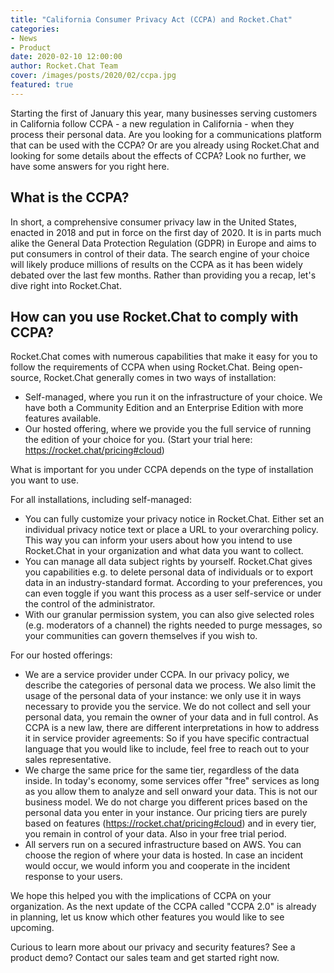```yaml
---
title: "California Consumer Privacy Act (CCPA) and Rocket.Chat"
categories:
- News
- Product
date: 2020-02-10 12:00:00
author: Rocket.Chat Team
cover: /images/posts/2020/02/ccpa.jpg
featured: true
---
```


Starting the first of January this year, many businesses serving customers in California follow CCPA - a new regulation in California - when they process their personal data. Are you looking for a communications platform that can be used with the CCPA? Or are you already using Rocket.Chat and looking for some details about the effects of CCPA? Look no further, we have some answers for you right here.

## What is the CCPA?

In short, a comprehensive consumer privacy law in the United States, enacted in 2018 and put in force on the first day of 2020. It is in parts much alike the General Data Protection Regulation (GDPR) in Europe and aims to put consumers in control of their data. The search engine of your choice will likely produce millions of results on the CCPA as it has been widely debated over the last few months. Rather than providing you a recap, let's dive right into Rocket.Chat.

## How can you use Rocket.Chat to comply with CCPA?

Rocket.Chat comes with numerous capabilities that make it easy for you to follow the requirements of CCPA when using Rocket.Chat. Being open-source, Rocket.Chat generally comes in two ways of installation:

- Self-managed, where you run it on the infrastructure of your choice. We have both a Community Edition and an Enterprise Edition with more features available.
- Our hosted offering, where we provide you the full service of running the edition of your choice for you. (Start your trial here: <https://rocket.chat/pricing#cloud>)

What is important for you under CCPA depends on the type of installation you want to use.

For all installations, including self-managed:

- You can fully customize your privacy notice in Rocket.Chat. Either set an individual privacy notice text or place a URL to your overarching policy. This way you can inform your users about how you intend to use Rocket.Chat in your organization and what data you want to collect.
- You can manage all data subject rights by yourself. Rocket.Chat gives you capabilities e.g. to delete personal data of individuals or to export data in an industry-standard format. According to your preferences, you can even toggle if you want this process as a user self-service or under the control of the administrator.
- With our granular permission system, you can also give selected roles (e.g. moderators of a channel) the rights needed to purge messages, so your communities can govern themselves if you wish to.

For our hosted offerings:

- We are a service provider under CCPA. In our privacy policy, we describe the categories of personal data we process. We also limit the usage of the personal data of your instance: we only use it in ways necessary to provide you the service. We do not collect and sell your personal data, you remain the owner of your data and in full control. As CCPA is a new law, there are different interpretations in how to address it in service provider agreements: So if you have specific contractual language that you would like to include, feel free to reach out to your sales representative.
- We charge the same price for the same tier, regardless of the data inside. In today's economy, some services offer "free" services as long as you allow them to analyze and sell onward your data. This is not our business model. We do not charge you different prices based on the personal data you enter in your instance. Our pricing tiers are purely based on features (https://rocket.chat/pricing#cloud) and in every tier, you remain in control of your data. Also in your free trial period.
- All servers run on a secured infrastructure based on AWS. You can choose the region of where your data is hosted. In case an incident would occur, we would inform you and cooperate in the incident response to your users.

We hope this helped you with the implications of CCPA on your organization. As the next update of the CCPA called "CCPA 2.0" is already in planning, let us know which other features you would like to see upcoming.

Curious to learn more about our privacy and security features? See a product demo? Contact our sales team and get started right now.
